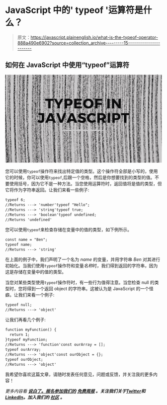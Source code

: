 # JavaScript 中的' typeof '运算符是什么？

> 原文：<https://javascript.plainenglish.io/what-is-the-typeof-operator-888a490e6902?source=collection_archive---------15----------------------->

## 如何在 JavaScript 中使用“typeof”运算符

![](img/2095f7988a622267768dd149c3a8d4ab.png)

您可以使用`typeof`操作符来找出特定值的类型。这个操作符全部是小写的，使用它的时候，你可以使用`typeof`,后跟一个空格，然后是你想要找到的类型的值。不要使用括号，因为它不是一种方法。当您使用运算符时，返回值将是值的类型，但它将作为字符串返回。让我们来看一些例子:

```
typeof 6;
//Returns ---> 'number'typeof "Hello";
//Returns ---> 'string'typeof true;
//Returns ---> 'boolean'typeof undefined;
//Returns 'undefined'
```

您可以使用`typeof`来检查存储在变量中的值的类型，如下例所示。

```
const name = "Ben";
typeof name;
//Returns ---> 'string'
```

在上面的例子中，我们声明了一个名为 *name* 的变量，并用字符串 *Ben* 对其进行初始化。当我们使用`typeof`操作符和变量*名称*时，我们得到返回的字符串，因为这是存储在变量中的值的类型。

当您对某些类型使用`typeof`操作符时，有一些行为值得注意。当您检查 null 的类型时，您将得到一个返回 object 的字符串。这被认为是 JavaScript 的一个怪癖。让我们来看一个例子:

```
typeof null;
//Returns ---> 'object'
```

让我们再看几个例子:

```
function myFunction() {
  return 1;
}typeof myFunction;
//Returns ---> 'function'const ourArray = [];
typeof ourArray;
//Returns ---> 'object'const ourObject = {};
typeof ourObject;
//Returns ---> 'object'
```

我希望你喜欢这篇文章，请随时发表任何意见，问题或反馈，并关注我的更多内容！

*更多内容看* [***说白了。报名参加我们的***](https://plainenglish.io/) **[***免费周报***](http://newsletter.plainenglish.io/) *。关注我们关于*[***Twitter***](https://twitter.com/inPlainEngHQ)*和*[***LinkedIn***](https://www.linkedin.com/company/inplainenglish/)*。加入我们的* [***社区***](https://discord.gg/GtDtUAvyhW) *。***